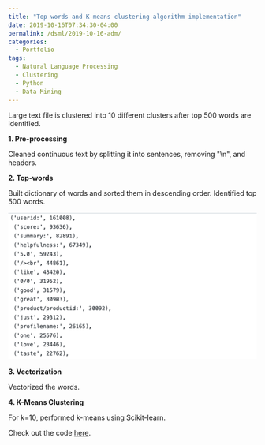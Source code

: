 ```yaml
---
title: "Top words and K-means clustering algorithm implementation"
date: 2019-10-16T07:34:30-04:00
permalink: /dsml/2019-10-16-adm/
categories:
  - Portfolio
tags:
  - Natural Language Processing
  - Clustering
  - Python
  - Data Mining
---
```

Large text file is clustered into 10 different clusters after top 500 words are identified.

**1. Pre-processing**

Cleaned continuous text by splitting it into sentences, removing "\n", and headers.

**2. Top-words**

Built dictionary of words and sorted them in descending order. Identified top 500 words.

<img src="/assets/images/advanced-data-mining/HW2.png?raw=true"/>

**3. Vectorization**

Vectorized the words.

**4. K-Means Clustering**

For k=10, performed k-means using Scikit-learn.

Check out the code [here](https://github.com/Advaitiyer/advanced-data-mining/tree/master/HW2).
